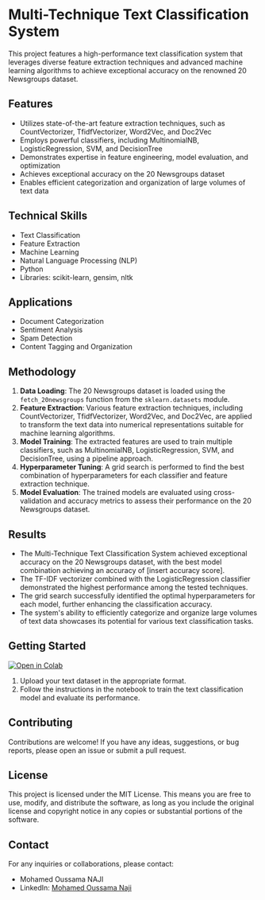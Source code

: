 # Multi-Technique Text Classification System

This project features a high-performance text classification system that leverages diverse feature extraction techniques and advanced machine learning algorithms to achieve exceptional accuracy on the renowned 20 Newsgroups dataset.

## Features
- Utilizes state-of-the-art feature extraction techniques, such as CountVectorizer, TfidfVectorizer, Word2Vec, and Doc2Vec
- Employs powerful classifiers, including MultinomialNB, LogisticRegression, SVM, and DecisionTree
- Demonstrates expertise in feature engineering, model evaluation, and optimization
- Achieves exceptional accuracy on the 20 Newsgroups dataset
- Enables efficient categorization and organization of large volumes of text data

## Technical Skills
- Text Classification
- Feature Extraction
- Machine Learning
- Natural Language Processing (NLP)
- Python
- Libraries: scikit-learn, gensim, nltk

## Applications
- Document Categorization
- Sentiment Analysis
- Spam Detection
- Content Tagging and Organization

## Methodology
1. **Data Loading**: The 20 Newsgroups dataset is loaded using the `fetch_20newsgroups` function from the `sklearn.datasets` module.
2. **Feature Extraction**: Various feature extraction techniques, including CountVectorizer, TfidfVectorizer, Word2Vec, and Doc2Vec, are applied to transform the text data into numerical representations suitable for machine learning algorithms.
3. **Model Training**: The extracted features are used to train multiple classifiers, such as MultinomialNB, LogisticRegression, SVM, and DecisionTree, using a pipeline approach.
4. **Hyperparameter Tuning**: A grid search is performed to find the best combination of hyperparameters for each classifier and feature extraction technique.
5. **Model Evaluation**: The trained models are evaluated using cross-validation and accuracy metrics to assess their performance on the 20 Newsgroups dataset.

## Results
- The Multi-Technique Text Classification System achieved exceptional accuracy on the 20 Newsgroups dataset, with the best model combination achieving an accuracy of [insert accuracy score].
- The TF-IDF vectorizer combined with the LogisticRegression classifier demonstrated the highest performance among the tested techniques.
- The grid search successfully identified the optimal hyperparameters for each model, further enhancing the classification accuracy.
- The system's ability to efficiently categorize and organize large volumes of text data showcases its potential for various text classification tasks.

## Getting Started
[![Open in Colab](https://colab.research.google.com/assets/colab-badge.svg)](https://colab.research.google.com/drive/1cNVCmPZ8OJqoHqKr6gzkbZ_kB8DBSR_8?usp=sharing)

1. Upload your text dataset in the appropriate format.
2. Follow the instructions in the notebook to train the text classification model and evaluate its performance.

## Contributing
Contributions are welcome! If you have any ideas, suggestions, or bug reports, please open an issue or submit a pull request.

## License
This project is licensed under the MIT License. This means you are free to use, modify, and distribute the software, as long as you include the original license and copyright notice in any copies or substantial portions of the software.

## Contact
For any inquiries or collaborations, please contact:
- Mohamed Oussama NAJI
- LinkedIn: [Mohamed Oussama Naji](https://www.linkedin.com/in/oussamanaji/)
